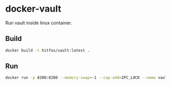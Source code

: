 # docker-vault

Run vault inside linux container.

## Build

```bash
docker build -t hitfox/vault:latest .
```


## Run

```bash
docker run -p 8200:8200 --memory-swap=-1 --cap-add=IPC_LOCK --name vault hitfox/vault
```
